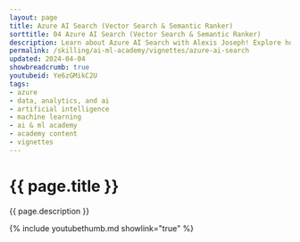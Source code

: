```yaml
---
layout: page
title: Azure AI Search (Vector Search & Semantic Ranker)
sorttitle: 04 Azure AI Search (Vector Search & Semantic Ranker)
description: Learn about Azure AI Search with Alexis Joseph! Explore how Vector Search and Semantic Ranker enhances your search efficiency., with code-first and Azure portal demos!
permalink: /skilling/ai-ml-academy/vignettes/azure-ai-search
updated: 2024-04-04
showbreadcrumb: true
youtubeid: Ye6zGMikC2U
tags:
- azure
- data, analytics, and ai
- artificial intelligence
- machine learning
- ai & ml academy
- academy content
- vignettes
---
```


# {{ page.title }}

{{ page.description }}

{% include youtubethumb.md showlink="true" %}